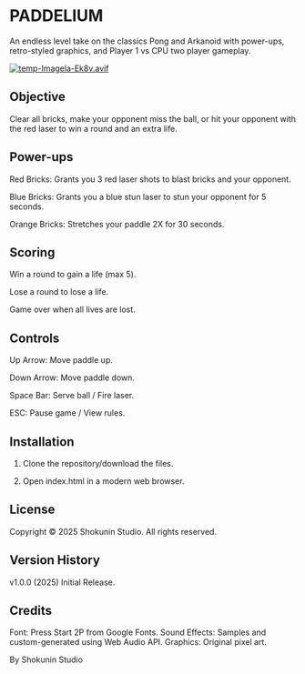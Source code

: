 # PADDELIUM

An endless level take on the classics Pong and Arkanoid with power-ups, retro-styled graphics, and Player 1 vs CPU two player gameplay.

[![temp-Imagela-Ek8v.avif](https://i.postimg.cc/Hsdfsjxp/temp-Imagela-Ek8v.avif)](https://postimg.cc/G9gMXLGN)

## Objective

Clear all bricks, make your opponent miss the ball, or hit your opponent with the red laser to win a round and an extra life.

## Power-ups

Red Bricks: Grants you 3 red laser shots to blast bricks and your opponent.

Blue Bricks: Grants you a blue stun laser to stun your opponent for 5 seconds.

Orange Bricks: Stretches your paddle 2X for 30 seconds.

## Scoring

Win a round to gain a life (max 5).

Lose a round to lose a life.

Game over when all lives are lost.

## Controls

Up Arrow: Move paddle up.

Down Arrow: Move paddle down.

Space Bar: Serve ball / Fire laser.

ESC: Pause game / View rules.

## Installation

1. Clone the repository/download the files.

2. Open index.html in a modern web browser.

## License

Copyright © 2025 Shokunin Studio. All rights reserved.

## Version History

v1.0.0 (2025) Initial Release.

## Credits

Font: Press Start 2P from Google Fonts.
Sound Effects: Samples and custom-generated using Web Audio API.
Graphics: Original pixel art.

By Shokunin Studio
